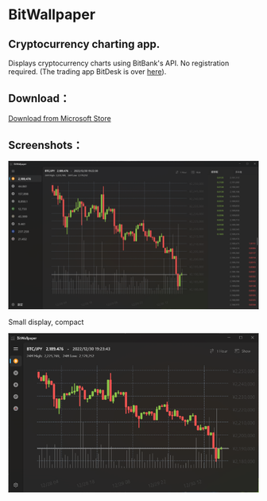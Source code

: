 # BitWallpaper

## Cryptocurrency charting app.
Displays cryptocurrency charts using BitBank's API. No registration required. (The trading app BitDesk is over
[here](https://github.com/torum/BitDesk)).

## Download：
 [Download from Microsoft Store](https://www.microsoft.com/store/apps/9NCC3NTG9DP3)
 
## Screenshots：

![alt text](https://github.com/torum/BitWallpaper/blob/master/docs/Images/BitWallpaper-screenshot-V2-full.png?raw=true)


Small display, compact

![alt text](https://github.com/torum/BitWallpaper/blob/master/docs/Images/BitWallpaper-screenshot-V2-small.png?raw=true)


